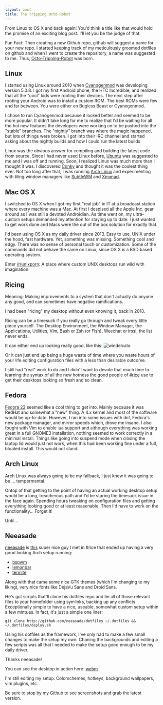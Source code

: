 ```yaml
---
layout: post
title: The Tripping Octo Robot
---
```


From Linux to OS X and back again! You'd think a title like that would
hold the promise of an exciting blog post. I'll let you be the judge of
that.
<!--more-->
Fun Fact: Then creating a new Github repo, github will suggest a name
for your new repo. I started keeping track of my meticulously groomed
dotfiles on github and when I went to create the repository, a name was
suggested to me. Thus, [Octo-Tripping-Robot](https://github.com/internaught/tripping-octo-robot) was born.

## Linux

I started using Linux around 2010 when 
[Cyanogenmod](http://www.cyanogenmod.org/) was developing 
version 5.0.8. I got my first Android phone, the HTC Incredible, and 
realized that all the "cool" kids were rooting their devices. The next 
step after rooting your Android was to install a custom ROM. The best 
ROMs were few and far between. You were either on Bugless Beast or 
Cyanogenmod.

I chose to run Cyanogenmod because it looked better and seemed to be
more popular. It didn't take long for me to realize that I'd be waiting
for all the hot new features the developers were working on to be
pushed into the "stable" branches. The "nightly" branch was where the
magic happened, but lots of things were broken. I got into their IRC
channel and started asking about the nightly builds and how I could run
the latest builds.

Linux was the obvious answer for compiling and building the latest code
from source. Since I had never used Linux before, 
[Ubuntu](http://www.ubuntu.com/) was suggested to me and I was off and
running. Soon, I realized Linux was much more than I thought it was. 
I discovered [Conky](http://conky.sourceforge.net/) and thought it was
the coolest thing ever. Not too long after that, I was running 
[Arch Linux](https://www.archlinux.org/) and experimenting with tiling
window managers like [SubtleWM](http://subtle.subforge.org/) and
[Xmonad](http://xmonad.org/).

## Mac OS X

I switched to OS X when I got my first "real job" in IT at a broadcast
station where every machine was a Mac. At first I despised all the 
Apple Inc. gear around as I was still a devoted Androidian. As time
went on, my ultra-custom setups demanded my attention for staying
up to date. I just wanted to get work done and Macs were the out of the
box solution for exactly that.

I'd been using OS X as my daily driver since 2013. Easy to use, UNIX
under the hood, fast hardware. Yet, something was missing. Something
cool and edgy. There was no sense of personal touch or customization.
Some of the commands did not behave the same on Linux, since OS X is a
BSD based operating system.

Enter [/r/unixporn](https://www.reddit.com/r/unixporn): A place where
custom UNIX desktops run wild with imagination.

## Ricing

Meaning: Making improvements to a system that don't actually do anyone
any good, and can sometimes have negative ramifications.

I had been "ricing" my desktop without even knowing it, back in 2010.

Ricing can be a timesuck if you really go through and tweak every
little piece yourself. The Desktop Environment, the Window Manager, the
Applications, Utilities, Vim, Bash or Zsh (or Fish), Weechat or irssi,
the list never ends. 

It can either end up looking really good, like this:
![windelcato](https://camo.githubusercontent.com/8595e3f06d3aba3dc4455fdeb623cb1dd3811d8d/68747470733a2f2f7261772e6769746875622e636f6d2f77696e64656c696361746f2f646f7466696c65732f6d61737465722f73637265656e73686f742e706e67)

Or it can just end up being a huge waste of time where you waste hours
of your life editing configuration files with a less than desirable
outcome.

I still had "real" work to do and I didn't want to devote that much time to learning the syntax of all the new hotness the good people of 
[#rice](https://rizon.net/) use to get their desktops looking so fresh and so clean.

## Fedora

[Fedora 22](https://getfedora.org/en/workstation/) seemed like a cool thing to get into. Mainly because it was RedHat and somewhat a "new" thing. A 4.x kernel and most of the software would be up-to-date.
However, I ran into some issues with dnf, Fedora's new package manager, and mirror speeds which, drove me insane. I also fought with Vim
to enable lua support and although everything was working great in a full GNOME3 installation, nothing seemed to work correctly in a minimal install. Things like
going into suspend mode when closing the laptop lid would just not work, when this had been working fine under a full, bloated install. This would not stand.

## Arch Linux

Arch Linux was always going to be my fallback, I just knew it was going to be ... tempermental.

Ontop of that getting to the point of having an actual working desktop setup would be a long, treacherous path and I'd be staring the timesuck issue in the face again. Spending hours tweaking on configuration files and getting everything looking good or at least reasonable. Then I'd have to
work on the functionality... Forget it! 

Until...

## Neeasade

[neeasade](http://neeasade.net/) is [this](https://github.com/neeasade/) super nice guy I met in #rice that ended up having a very good looking Arch setup running:

* [bspwm](https://github.com/baskerville/bspwm)
* [lemonbar](https://github.com/krypt-n/bar)
* [termite](https://github.com/thestinger/termite)

Along with that came some nice GTK themes (which I'm changing to my liking), very nice fonts like DejaVu Sans and Droid Sans.

He's got scripts that'll clone his dotfiles repo and tie all of those relevant files to your homefolder using symlinks, backing up any conflicts. Exceptionally simple to have a nice, useable, somewhat custom setup within a few mintues. In fact, it's just a simple one liner:

`git clone http://github.com/neeasade/dotfiles ~/.dotfiles && ~/.dotfiles/deploy.sh`

Using his dotfiles as the framework, I've only had to make a few small changes to make the setup my own. Chaning the backgrounds and editing a few scripts was all that I needed to make the setup good enough to be my daily driver.

Thanks neeasade!

You can see the desktop in action here: [webm](https://sr.ht/61e69.webm)

I'm still editing my setup. Colorschemes, hotkeys, background wallpapers, vim plugins, etc.

Be sure to stop by my [Github](https://github.com/internaught/tripping-octo-robot) to see 
screenshots and grab the latest version.

